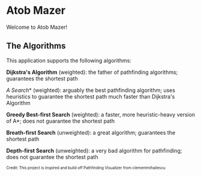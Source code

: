 # Atob Mazer

Welcome to Atob Mazer!

## The Algorithms

This application supports the following algorithms:

**Dijkstra's Algorithm** (weighted): the father of pathfinding algorithms; guarantees the shortest path

**A* Search** (weighted): arguably the best pathfinding algorithm; uses heuristics to guarantee the shortest path much faster than Dijkstra's Algorithm

**Greedy Best-first Search** (weighted): a faster, more heuristic-heavy version of A*; does not guarantee the shortest path

**Breath-first Search** (unweighted): a great algorithm; guarantees the shortest path

**Depth-first Search** (unweighted): a very bad algorithm for pathfinding; does not guarantee the shortest path

<p style="font-size: 10px;"> Credit: This project is inspired and build  off Pathfinding Visualizer from clementmihailescu <p>
